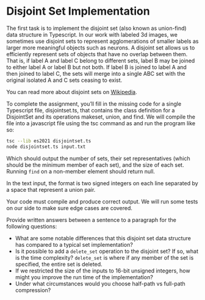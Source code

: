 Disjoint Set Implementation
===========================

The first task is to implement the disjoint set (also known as union-find) data structure in Typescript. In our work with labeled 3d images, we sometimes use disjoint sets to represent agglomerations of smaller labels as larger more meaningful objects such as neurons. A disjoint set allows us to efficiently represent sets of objects that have no overlap between them. That is, if label A and label C belong to different sets, label B may be joined to either label A or label B but not both. If label B is joined to label A and then joined to label C, the sets will merge into a single ABC set with the original isolated A and C sets ceasing to exist.

You can read more about disjoint sets on [Wikipedia](https://en.wikipedia.org/wiki/Disjoint-set_data_structure). 

To complete the assignment, you’ll fill in the missing code for a single Typescript file, disjointset.ts, that contains the class definition for a DisjointSet and its operations makeset, union, and find. We will compile the file into a javascript file using the tsc command as and run the program like so:

```bash
tsc --lib es2021 disjointset.ts
node disjointset.ts input.txt
```

Which should output the number of sets, their set representatives (which should be the minimum member of each set), and the size of each set. Running `find` on a non-member element should return null.

In the text input, the format is two signed integers on each line separated by a space that represent a union pair.

Your code must compile and produce correct output. We will run some tests on our side to make sure edge cases are covered.

Provide written answers between a sentence to a paragraph for the following questions:

* What are some notable differences that this disjoint set data structure has compared to a typical set implementation?
* Is it possible to add a `delete_set` operation to the disjoint set? If so, what is the time complexity? `delete_set` is where if any member of the set is specified, the entire set is deleted.
* If we restricted the size of the inputs to 16-bit unsigned integers, how might you improve the run time of the implementation?
* Under what circumstances would you choose half-path vs full-path compression?
